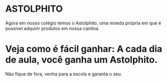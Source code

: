 # ASTOLPHITO
Agora em nosso colégio temos o Astolphito, uma moeda própria em que é possível adquirir produtos em nossa cantina.
# Veja como é fácil ganhar: A cada dia de aula, você ganha um Astolphito.
Não fique de fora, venha para a escola e garanta o seu.

